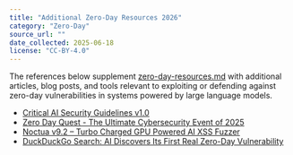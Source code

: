 ```yaml
---
title: "Additional Zero-Day Resources 2026"
category: "Zero-Day"
source_url: ""
date_collected: 2025-06-18
license: "CC-BY-4.0"
---
```


The references below supplement [zero-day-resources.md](zero-day-resources.md) with
additional articles, blog posts, and tools relevant to exploiting or defending
against zero-day vulnerabilities in systems powered by large language models.

- [Critical AI Security Guidelines v1.0](https://www.sans.org/mlp/critical-ai-security-guidelines/)
- [Zero Day Quest - The Ultimate Cybersecurity Event of 2025](https://zerodayquest.net/)
- [Noctua v9.2 – Turbo Charged GPU Powered AI XSS Fuzzer](https://github.com/haroonawanofficial/Noctua)
- [DuckDuckGo Search: AI Discovers Its First Real Zero-Day Vulnerability](https://duckduckgo.com/?q=AI+discovers+first+zero-day+vulnerability)
